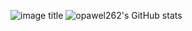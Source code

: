 ![image title](https://rushter.com/counter.svg)
![opawel262's GitHub stats](https://github-readme-stats.vercel.app/api?username=opawel262&show_icons=true&theme=transparent)
